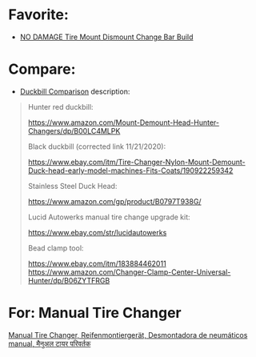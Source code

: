 # Favorite:
- [NO DAMAGE Tire Mount Dismount Change Bar Build](https://youtu.be/_ODocXwHasY)

# Compare:
- [Duckbill Comparison](https://youtu.be/upQmgWt8RBg)
description:
>Hunter red duckbill:
>
>https://www.amazon.com/Mount-Demount-Head-Hunter-Changers/dp/B00LC4MLPK
>
>Black duckbill (corrected link 11/21/2020):
>
>https://www.ebay.com/itm/Tire-Changer-Nylon-Mount-Demount-Duck-head-early-model-machines-Fits-Coats/190922259342
>
>Stainless Steel Duck Head:
>
>https://www.amazon.com/gp/product/B0797T938G/
>
>Lucid Autowerks manual tire change upgrade kit:
>
>https://www.ebay.com/str/lucidautowerks
>
>Bead clamp tool:
>
>https://www.ebay.com/itm/183884462011
>https://www.amazon.com/Changer-Clamp-Center-Universal-Hunter/dp/B06ZYTFRGB


# For: Manual Tire Changer
[Manual Tire Changer, Reifenmontiergerät, Desmontadora de neumáticos manual, मैनुअल टायर परिवर्तक](https://youtu.be/RobZPwS8TBY)
